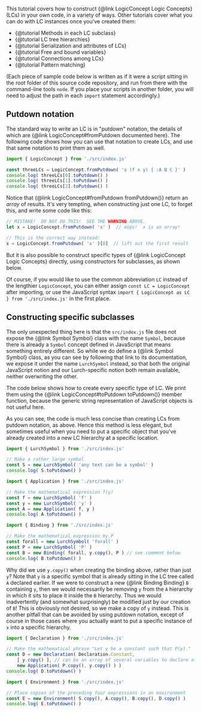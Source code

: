 
This tutorial covers how to construct {@link LogicConcept Logic Concepts}
(LCs) in your own code, in a variety of ways.  Other tutorials cover what you
can do with LC instances once you've created them:

 * {@tutorial Methods in each LC subclass}
 * {@tutorial LC tree hierarchies}
 * {@tutorial Serialization and attributes of LCs}
 * {@tutorial Free and bound variables}
 * {@tutorial Connections among LCs}
 * {@tutorial Pattern matching}

(Each piece of sample code below is written as if it were a script sitting in
the root folder of this source code repository, and run from there with the
command-line tools `node`.  If you place your scripts in another folder, you
will need to adjust the path in each `import` statement accordingly.)

## Putdown notation

The standard way to write an LC is in "putdown" notation, the details of which
are {@link LogicConcept#fromPutdown documented here}.  The following code
shows how you can use that notation to create LCs, and use that same notation
to print them as well.

```js
import { LogicConcept } from './src/index.js'

const threeLCs = LogicConcept.fromPutdown( 'x (f x y) { :A B C }' )
console.log( threeLCs[0].toPutdown() )
console.log( threeLCs[1].toPutdown() )
console.log( threeLCs[2].toPutdown() )
```

Notice that {@link LogicConcept#fromPutdown fromPutdown()} return an *array*
of results.  It's very tempting, when constructing just one LC, to forget
this, and write some code like this:

```js
// MISTAKE!  DO NOT DO THIS!  SEE THE WARNING ABOVE.
let x = LogicConcept.fromPutdown( 'x' )  // oops!  x is an array!

// This is the correct way instead:
x = LogicConcept.fromPutdown( 'x' )[0]  // lift out the first result
```

But it is also possible to construct specific types of {@link LogicConcept
Logic Concepts} directly, using constructors for subclasses, as shown below.

Of course, if you would like to use the common abbreviation `LC` instead of
the lengthier `LogicConcept`, you can either assign `const LC = LogicConcept`
after importing, or use the JavaScript syntax
`import { LogicConcept as LC } from './src/index.js'` in the first place.

## Constructing specific subclasses

The only unexpected thing here is that the `src/index.js` file does not expose
the {@link Symbol Symbol} class with the name `Symbol`, because there is
already a `Symbol` concept defined in JavaScript that means something entirely
different.  So while we do define a {@link Symbol Symbol} class, as you can
see by following that link to its documentation, we expose it under the name
`LurchSymbol` instead, so that both the original JavaScript notion and our
Lurch-specific notion both remain available, neither overwriting the other.

The code below shows how to create every specific type of LC.  We print them
using the {@link LogicConcept#toPutdown toPutdown()} member function, because
the generic string representation of JavaScript objects is not useful here.

As you can see, the code is much less concise than creating LCs from putdown
notation, as above.  Hence this method is less elegant, but sometimes useful
when you need to put a specific object that you've already created into a new
LC hierarchy at a specific location.

```js
import { LurchSymbol } from './src/index.js'

// Make a rather large symbol
const S = new LurchSymbol( 'any text can be a symbol' )
console.log( S.toPutdown() )
```

```js
import { Application } from './src/index.js'

// Make the mathematical expression f(y)
const f = new LurchSymbol( 'f' )
const y = new LurchSymbol( 'y' )
const A = new Application( f, y )
console.log( A.toPutdown() )
```

```js
import { Binding } from './src/index.js'

// Make the mathematical expression ∀y.P
const forall = new LurchSymbol( 'forall' )
const P = new LurchSymbol( 'P' )
const B = new Binding( forall, y.copy(), P ) // see comment below
console.log( B.toPutdown() )
```

Why did we use `y.copy()` when creating the binding above, rather than just
`y`?  Note that `y` is a specific symbol that is already sitting in the LC
tree called `A` declared earlier.  If we were to construct a new
{@link Binding Binding} `B` containing `y`, then we would necessarily be
removing `y` from the `A` hierarchy in which it sits to place it inside the
`B` hierarchy.  Thus we would inadvertently (and somewhat surprisingly) be
modified just by our creation of `B`!  This is obviously not desired, so we
make a copy of `y` instead.  This is another pitfall that can be avoided by
using putdown notation, except of course in those cases where you actually
want to put a specific instance of `x` into a specific hierarchy.

```js
import { Declaration } from './src/index.js'

// Make the mathematical phrase "Let y be a constant such that P(y)."
const D = new Declaration( Declaration.Constant,
    [ y.copy() ], // can be an array of several variables to declare at once
    new Application( P.copy(), y.copy() ) )
console.log( D.toPutdown() )
```

```js
import { Environment } from './src/index.js'

// Place copies of the preceding four expressions in an environment
const E = new Environment( S.copy(), A.copy(), B.copy(), D.copy() )
console.log( E.toPutdown() )
```
